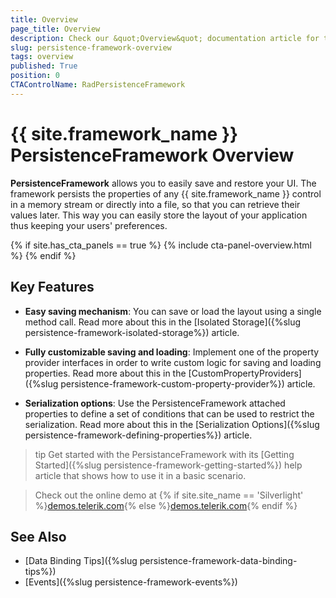 ```yaml
---
title: Overview
page_title: Overview
description: Check our &quot;Overview&quot; documentation article for the RadPersistenceFramework {{ site.framework_name }} control.
slug: persistence-framework-overview
tags: overview
published: True
position: 0
CTAControlName: RadPersistenceFramework
---
```


# {{ site.framework_name }} PersistenceFramework Overview

__PersistenceFramework__ allows you to easily save and restore your UI. The framework persists the properties of any {{ site.framework_name }} control in a memory stream or directly into a file, so that you can retrieve their values later. This way you can easily store the layout of your application thus keeping your users' preferences.

{% if site.has_cta_panels == true %}
{% include cta-panel-overview.html %}
{% endif %}

## Key Features

* __Easy saving mechanism__: You can save or load the layout using a single method call. Read more about this in the [Isolated Storage]({%slug persistence-framework-isolated-storage%}) article.

* __Fully customizable saving and loading__: Implement one of the property provider interfaces in order to write custom logic for saving and loading properties. Read more about this in the [CustomPropertyProviders]({%slug persistence-framework-custom-property-provider%}) article.  

* __Serialization options__: Use the PersistenceFramework attached properties to define a set of conditions that can be used to restrict the serialization. Read more about this in the [Serialization Options]({%slug persistence-framework-defining-properties%}) article.

>tip Get started with the PersistanceFramework with its [Getting Started]({%slug persistence-framework-getting-started%}) help article that shows how to use it in a basic scenario.

> Check out the online demo at {% if site.site_name == 'Silverlight' %}[demos.telerik.com](https://demos.telerik.com/silverlight/#PersistenceFramework/FirstLook){% else %}[demos.telerik.com](https://demos.telerik.com/wpf/){% endif %}

## See Also
* [Data Binding Tips]({%slug persistence-framework-data-binding-tips%})
* [Events]({%slug persistence-framework-events%})
